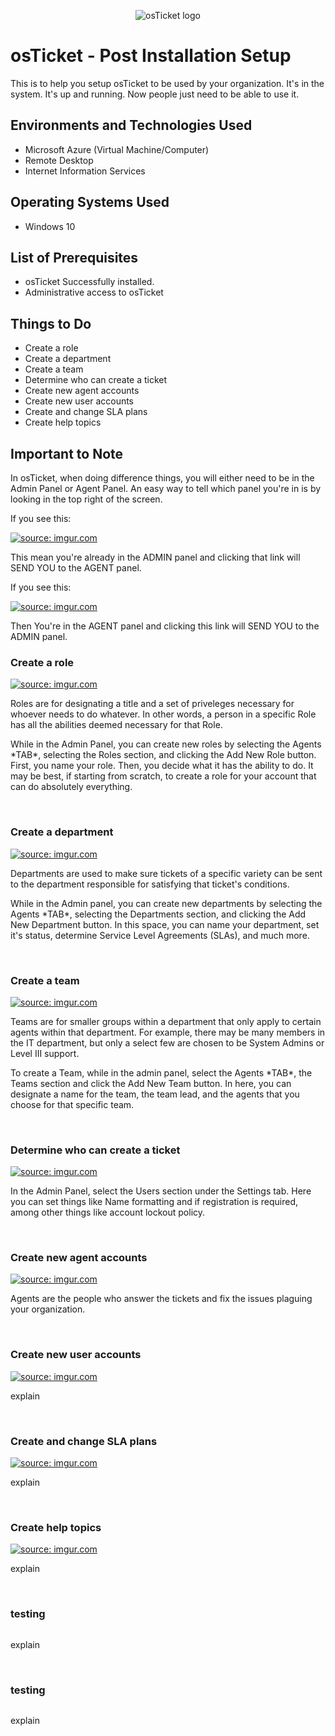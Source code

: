 <p align="center">
<img src="https://i.imgur.com/Clzj7Xs.png" alt="osTicket logo"/>
</p>

<h1>osTicket - Post Installation Setup</h1>
This is to help you setup osTicket to be used by your organization. It's in the system. It's up and running. Now people just need to be able to use it.

<h2>Environments and Technologies Used</h2>

- Microsoft Azure (Virtual Machine/Computer)
- Remote Desktop
- Internet Information Services

<h2>Operating Systems Used</h2>

- Windows 10

<h2>List of Prerequisites</h2>

- osTicket Successfully installed.
- Administrative access to osTicket

<h2>Things to Do</h2>

- Create a role
- Create a department
- Create a team
- Determine who can create a ticket
- Create new agent accounts
- Create new user accounts
- Create and change SLA plans
- Create help topics

<h2>Important to Note</h2>

In osTicket, when doing difference things, you will either need to be in the Admin Panel or Agent Panel. An easy way to tell which panel you're in is by looking in the top right of the screen.

If you see this:
<p>
<a href="https://imgur.com/ydgyH6q"><img src="https://i.imgur.com/ydgyH6q.png" title="source: imgur.com" /></a>
</p>
This mean you're already in the ADMIN panel and clicking that link will SEND YOU to the AGENT panel.

If you see this:
<p>
<a href="https://imgur.com/sXapVmR"><img src="https://i.imgur.com/sXapVmR.png" title="source: imgur.com" /></a>
</p>
Then You're in the AGENT panel and clicking this link will SEND YOU to the ADMIN panel.
<br/>



<h3>Create a role</h3>
<p>
<a href="https://imgur.com/lbjfF8M"><img src="https://i.imgur.com/lbjfF8M.png" title="source: imgur.com" /></a>
</p>
<p>
Roles are for designating a title and a set of priveleges necessary for whoever needs to do whatever. In other words, a person in a specific Role has all the abilities deemed necessary for that Role.
</p>
<p>
While in the Admin Panel, you can create new roles by selecting the Agents *TAB*, selecting the Roles section, and clicking the Add New Role button. First, you name your role. Then, you decide what it has the ability to do. It may be best, if starting from scratch, to create a role for your account that can do absolutely everything.
</p>
<br />

<h3>Create a department</h3>
<p>
<a href="https://imgur.com/PIN4H3i"><img src="https://i.imgur.com/PIN4H3i.png" title="source: imgur.com" /></a>
</p>
<p>
Departments are used to make sure tickets of a specific variety can be sent to the department responsible for satisfying that ticket's conditions.
</p>
<p>
While in the Admin panel, you can create new departments by selecting the Agents *TAB*, selecting the Departments section, and clicking the Add New Department button. In this space, you can name your department, set it's status, determine Service Level Agreements (SLAs), and much more.
</p>
<br />

<h3>Create a team</h3>
<p>
<a href="https://imgur.com/U3RJtqP"><img src="https://i.imgur.com/U3RJtqP.png" title="source: imgur.com" /></a>
</p>
<p>
Teams are for smaller groups within a department that only apply to certain agents within that department. For example, there may be many members in the IT department, but only a select few are chosen to be System Admins or Level III support.
</p>
<p>
To create a Team, while in the admin panel, select the Agents *TAB*, the Teams section and click the Add New Team button. In here, you can designate a name for the team, the team lead, and the agents that you choose for that specific team.
</p>
<br />

<h3>Determine who can create a ticket</h3>
<p>
<a href="https://imgur.com/fM8pgNt"><img src="https://i.imgur.com/fM8pgNt.png" title="source: imgur.com" /></a>
</p>
<p>
In the Admin Panel, select the Users section under the Settings tab. Here you can set things like Name formatting and if registration is required, among other things like account lockout policy.
</p>
<br />

<h3>Create new agent accounts</h3>
<p>
<a href="https://imgur.com/nEre4hc"><img src="https://i.imgur.com/nEre4hc.png" title="source: imgur.com" /></a>
</p>
<p>
Agents are the people who answer the tickets and fix the issues plaguing your organization.
</p>
<p>

</p>
<br />

<h3>Create new user accounts</h3>
<p>
<a href="https://imgur.com/Zl9yWuG"><img src="https://i.imgur.com/Zl9yWuG.png" title="source: imgur.com" /></a>
</p>
<p>
explain
</p>
<br />

<h3>Create and change SLA plans</h3>
<p>
<a href="https://imgur.com/IAeL4pu"><img src="https://i.imgur.com/IAeL4pu.png" title="source: imgur.com" /></a>
</p>
<p>
explain
</p>
<br />

<h3>Create help topics</h3>
<p>
<a href="https://imgur.com/e2K5d5g"><img src="https://i.imgur.com/e2K5d5g.png" title="source: imgur.com" /></a>
</p>
<p>
explain
</p>
<br />

<h3>testing</h3>
<p>
<image please>
</p>
<p>
explain
</p>
<br />

<h3>testing</h3>
<p>
<image please>
</p>
<p>
explain
</p>
<br />
